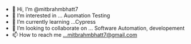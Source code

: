 - 👋 Hi, I’m @mitbrahmbhatt7
- 👀 I’m interested in ... Auomation Testing
- 🌱 I’m currently learning ...Cypress
- 💞️ I’m looking to collaborate on ... Software Automation, developement
- 📫 How to reach me ...mitbrahmbhatt7@gmail.com

<!---
mitbrahmbhatt7/mitbrahmbhatt7 is a ✨ special ✨ repository because its `README.md` (this file) appears on your GitHub profile.
You can click the Preview link to take a look at your changes.
--->

